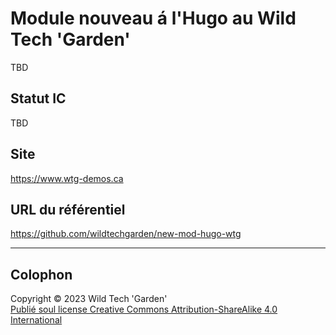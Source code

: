# Module nouveau á l'Hugo au Wild Tech 'Garden'

TBD

## Statut IC

TBD

## Site

<https://www.wtg-demos.ca>

## URL du référentiel

<https://github.com/wildtechgarden/new-mod-hugo-wtg>

-------

## Colophon

Copyright © 2023 Wild Tech 'Garden'  
[Publié soul license Creative Commons Attribution-ShareAlike 4.0
International](LICENSE)
